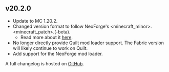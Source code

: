 ## v20.2.0
- Update to MC 1.20.2.
- Changed version format to follow NeoForge's <minecraft_minor>.<minecraft_patch>.(-beta).
    - Read more about it [here](https://neoforged.net/news/20.2release/).
- No longer directly provide Quilt mod loader support. The Fabric version will likely continue to work on Quilt.
- Add support for the NeoForge mod loader.

A full changelog is hosted on [GitHub](https://github.com/Trikzon/transparent/blob/1.20.2/CHANGELOG.md).
